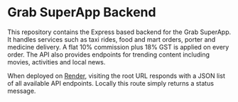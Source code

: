 # Grab SuperApp Backend

This repository contains the Express based backend for the Grab SuperApp. It handles services such as taxi rides, food and mart orders, porter and medicine delivery. A flat 10% commission plus 18% GST is applied on every order. The API also provides endpoints for trending content including movies, activities and local news.

When deployed on [Render](https://render.com), visiting the root URL responds
with a JSON list of all available API endpoints. Locally this route simply
returns a status message.
